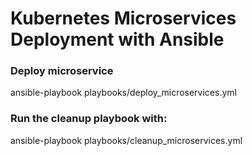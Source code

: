 # Kubernetes Microservices Deployment with Ansible

### Deploy microservice
ansible-playbook playbooks/deploy_microservices.yml

### Run the cleanup playbook with:
ansible-playbook playbooks/cleanup_microservices.yml
